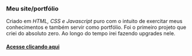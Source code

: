 ### Meu site/portfólio
Criado em *HTML, CSS e Javascript* puro com o intuito de exercitar meus conhecimentos e também servir como portfólio. Foi o primeiro projeto que criei do absoluto zero. Ao longo do tempo irei fazendo upgrades nele.

#### <a href="https://jeanlimadev.vercel.app" target="_blank">Acesse clicando aqui</a>
